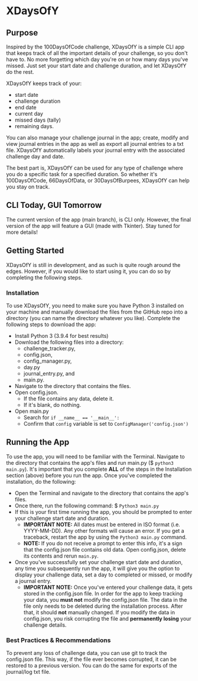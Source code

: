 # XDaysOfY
## Purpose
Inspired by the 100DaysOfCode challenge, XDaysOfY is a simple CLI app that keeps track of all the important details of your challenge, so you don't have to. No more forgetting which day you're on or how many days you've missed. Just set your start date and challenge duration, and let XDaysOfY do the rest.

XDaysOfY keeps track of your:
- start date
- challenge duration
- end date
- current day
- missed days (tally)
- remaining days.

You can also manage your challenge journal in the app; create, modify and view journal entries in the app as well as export all journal entries to a txt file. XDaysOfY automatically labels your journal entry with the associated challenge day and date.

The best part is, XDaysOfY can be used for any type of challenge where you do a specific task for a specified duration. So whether it's 100DaysOfCode, 66DaysOfData, or 30DaysOfBurpees, XDaysOfY can help you stay on track.

## CLI Today, GUI Tomorrow
The current version of the app (main branch), is CLI only. However, the final version of the app will feature a GUI (made with Tkinter). Stay tuned for more details!

## Getting Started
XDaysOfY is still in development, and as such is quite rough around the edges. However, if you would like to start using it, you can do so by completing the following steps.

### Installation
To use XDaysOfY, you need to make sure you have Python 3 installed on your machine and manually download the files from the GitHub repo into a directory (you can name the directory whatever you like). Complete the following steps to download the app:
- Install Python 3 (3.9.4 for best results)
- Download the following files into a directory: 
  - challenge_tracker.py, 
  - config.json, 
  - config_manager.py,
  - day.py
  - journal_entry.py, and
  - main.py.
- Navigate to the directory that contains the files.
- Open config.json.
  - If the file contains any data, delete it.
  - If it's blank, do nothing.
- Open main.py
  - Search for `if __name__ == '__main__':`
  - Confirm that `config` variable is set to `ConfigManager('config.json')`

## Running the App
To use the app, you will need to be familiar with the Terminal. Navigate to the directory that contains the app's files and run main.py ($ `python3 main.py`). It's important that you complete **ALL** of the steps in the Installation section (above) before you run the app. Once you've completed the installation, do the following:
- Open the Terminal and navigate to the directory that contains the app's files.
- Once there, run the following command: $ `Python3 main.py`
- If this is your first time running the app, you should be prompted to enter your challenge start date and duration.
  - **IMPORTANT NOTE:** All dates must be entered in ISO format (i.e. YYYY-MM-DD). Any other formats will cause an error. If you get a traceback, restart the app by using the `Python3 main.py` command.
  - **NOTE:** If you do not receive a prompt to enter this info, it's a sign that the config.json file contains old data. Open config.json, delete its contents and rerun `main.py`.
- Once you've successfully set your challenge start date and duration, any time you subsequently run the app, it will give you the option to display your challenge data, set a day to completed or missed, or modify a journal entry.
  - **IMPORTANT NOTE:** Once you've entered your challenge data, it gets stored in the config.json file. In order for the app to keep tracking your data, you **must not** modify the config.json file. The data in the file only needs to be deleted during the installation process. After that, it should **not** manually changed. If you modify the data in config.json, you risk corrupting the file and **permanently losing** your challenge details.

### Best Practices & Recommendations
To prevent any loss of challenge data, you can use git to track the config.json file. This way, if the file ever becomes corrupted, it can be restored to a previous version. You can do the same for exports of the journal/log txt file.